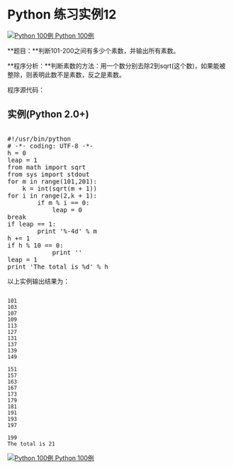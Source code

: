 Python 练习实例12
=============

 [![Python 100例](../images/up.gif)
 Python 100例](python-100-examples.html)


 **题目：**判断101-200之间有多少个素数，并输出所有素数。

 **程序分析：**判断素数的方法：用一个数分别去除2到sqrt(这个数)，如果能被整除，则表明此数不是素数，反之是素数。 　　　　　

 程序源代码：

  实例(Python 2.0+)
---------------

 <pre>

#!/usr/bin/python
# -*- coding: UTF-8 -*-
h = 0
leap = 1
from math import sqrt
from sys import stdout
for m in range(101,201):
    k = int(sqrt(m + 1))
for i in range(2,k + 1):
        if m % i == 0:
            leap = 0
break
if leap == 1:
        print '%-4d' % m
h += 1
if h % 10 == 0:
            print ''
leap = 1
print 'The total is %d' % h
</pre>

以上实例输出结果为：

 
```

101 
103 
107 
109 
113 
127 
131 
137 
139 
149 

151 
157 
163 
167 
173 
179 
181 
191 
193 
197 

199 
The total is 21

```

[![Python 100例](../images/up.gif)
 Python 100例](python-100-examples.html)